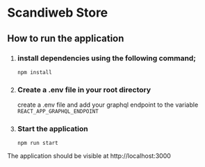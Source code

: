 # Scandiweb Store

## How to run the application

1. ### install dependencies using the following command;

     `npm install`

2. ### Create a .env file in your root directory
     create a .env file and add your graphql endpoint to the variable `REACT_APP_GRAPHQL_ENDPOINT`
3. ### Start the application
     `npm run start`

The application should be visible at http://localhost:3000
